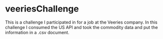 # veeriesChallenge
This is a challenge I participated in for a job at the Veeries company. In this challenge I consumed the US API and took the commodity data and put the information in a .csv document.
